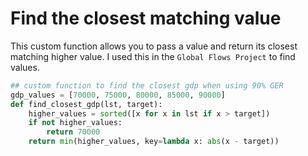 # Find the closest matching value

This custom function allows you to pass a value and return its closest matching higher value. I used this in the `Global Flows Project` to find values.

```python
## custom function to find the closest gdp when using 90% GER
gdp_values = [70000, 75000, 80000, 85000, 90000]
def find_closest_gdp(lst, target):
    higher_values = sorted([x for x in lst if x > target])
    if not higher_values:
        return 70000
    return min(higher_values, key=lambda x: abs(x - target))
```
